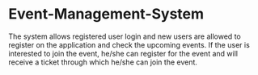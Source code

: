 # Event-Management-System
 The system allows registered user login and new users are allowed to register on the  application and check the upcoming events. 
 If the user is interested to join the event, he/she can register for the event and will receive a  ticket through which he/she can join the event.
